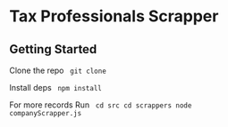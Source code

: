 # Tax Professionals Scrapper

## Getting Started

Clone the repo
<code>
git clone <repo name>
</code>

Install deps
<code>
npm install
</code>

For more records Run
<code>
cd src
cd scrappers
node companyScrapper.js
</code>
